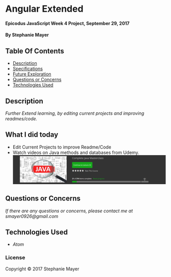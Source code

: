 # Angular Extended

#### Epicodus JavaScript Week 4 Project, September 29, 2017

#### By Stephanie Mayer

## Table Of Contents
* [Description](#description)
* [Specifications](#specifications)
* [Future Exploration](#future-exploration)
* [Questions or Concerns](#questions-or-concerns)
* [Technologies Used](#technologies-used)


## Description
_Further Extend learning, by editing current projects and improving readmes/code._


## What I did today
* Edit Current Projects to improve Readme/Code
* Watch videos on Java methods and databases from Udemy.
![Looking up results](images/capture.png)


## Questions or Concerns
_If there are any questions or concerns, please contact me at smayer0926@gmail.com_


## Technologies Used

* _Atom_



### License

Copyright &copy; 2017 Stephanie Mayer
